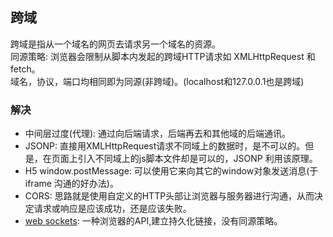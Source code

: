 ## 跨域
跨域是指从一个域名的网页去请求另一个域名的资源。  
同源策略: 浏览器会限制从脚本内发起的跨域HTTP请求如 XMLHttpRequest 和 fetch。   
域名，协议，端口均相同即为同源(非跨域)。(localhost和127.0.0.1也是跨域)  
### 解决
* 中间层过度(代理): 通过向后端请求，后端再去和其他域的后端通讯。
* JSONP: 直接用XMLHttpRequest请求不同域上的数据时，是不可以的。但是，在页面上引入不同域上的js脚本文件却是可以的，JSONP 利用该原理。  
* H5 window.postMessage: 可以使用它来向其它的window对象发送消息(于 iframe 沟通的好办法)。
* CORS: 思路就是使用自定义的HTTP头部让浏览器与服务器进行沟通，从而决定请求或响应是应该成功，还是应该失败。
* [web sockets](../../原创文章/技术类/WebSocket详解.md): 一种浏览器的API,建立持久化链接，没有同源策略。